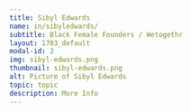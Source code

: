 ```yaml
---
title: Sibyl Edwards
name: in/sibyledwards/
subtitle: Black Female Founders / Wetogethr
layout: 1703_default
modal-id: 2
img: sibyl-edwards.png
thumbnail: sibyl-edwards.png
alt: Picture of Sibyl Edwards
topic: topic
description: More Info
---
```

